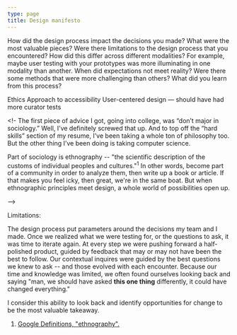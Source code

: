 ```yaml
---
type: page
title: Design manifesto
---
```


How did the design process impact the decisions you made? 
What were the most valuable pieces? 
Were there limitations to the design process that you encountered?
How did this differ across different modalities? For example, maybe user testing with your prototypes was more illuminating in one modality than another. 
When did expectations not meet reality?
Were there some methods that were more challenging than others? What did you learn from this process?

Ethics
Approach to accessibility
User-centered design — should have had more curator tests

<!- 
The first piece of advice I got, going into college, was “don’t major in sociology.” Well, I’ve definitely
screwed that up. And to top off the “hard skills” section of my resume, I’ve been taking a whole ton of
philosophy too. But the other thing I’ve been doing is taking computer science. 

Part of sociology is ethnography -- "the scientific description of the customs of individual peoples and cultures."<sup>1</sup> In other words, become part of a community in order to analyze them, then write up a book or article. If that makes you feel icky, then great, we're in the same boat. But when ethnographic principles meet design, a whole world of possibilities open up. 

-->

Limitations:

The design process put parameters around the decisions my team and I made. Once we realized what we were testing for, or the questions to ask, it was time to iterate again. At every step we were pushing forward a half-polished product, guided by feedback that may or may not have been the best to follow. Our contextual inquires were guided by the best questions we knew to ask -- and those evolved with each encounter. Because our time and knowledge was limited, we often found ourselves looking back and saying "man, we should have asked **this one thing** differently, it could have changed everything." 

I consider this ability to look back and identify opportunities for change to be the most valuable takeaway. 



1. [Google Definitions, "ethnography".](https://www.google.com/search?q=ethnography&oq=ethnog&aqs=chrome.0.69i59j69i60l5.897j1j7&sourceid=chrome&ie=UTF-8)
